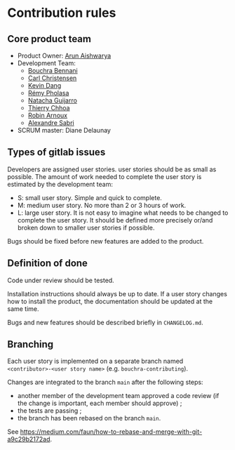 # Contribution rules

## Core product team

* Product Owner: [Arun Aishwarya](https://gaufre.informatique.univ-paris-diderot.fr/poca-a)
* Development Team:
  * [Bouchra Bennani](https://gaufre.informatique.univ-paris-diderot.fr/poca-b)
  * [Carl Christensen](https://gaufre.informatique.univ-paris-diderot.fr/poca-c)
  * [Kevin Dang](https://gaufre.informatique.univ-paris-diderot.fr/dang)
  * [Rémy Pholasa](https://gaufre.informatique.univ-paris-diderot.fr/pholasa)
  * [Natacha Guijarro](https://gaufre.informatique.univ-paris-diderot.fr/guijarro)
  * [Thierry Chhoa](https://gaufre.informatique.univ-paris-diderot.fr/chhoa)
  * [Robin Arnoux](https://gaufre.informatique.univ-paris-diderot.fr/arnoux)
  * [Alexandre Sabri](https://gaufre.informatique.univ-paris-diderot.fr/asabri)
* SCRUM master: Diane Delaunay

## Types of gitlab issues

Developers are assigned user stories. user stories should be as small as possible. The amount of work needed to complete the user story is estimated by the development team:

* S: small user story. Simple and quick to complete.
* M: medium user story. No more than 2 or 3 hours of work.
* L: large user story. It is not easy to imagine what needs to be changed to complete the user story. It should be defined more precisely or/and broken down to smaller user stories if possible.

Bugs should be fixed before new features are added to the product.

## Definition of done

Code under review should be tested.

Installation instructions should always be up to date. If a user story changes how to install the product, the documentation should be updated at the same time.

Bugs and new features should be described briefly in `CHANGELOG.md`.

## Branching

Each user story is implemented on a separate branch named `<contributor>-<user story name>` (e.g. `bouchra-contributing`).

Changes are integrated to the branch `main` after the following steps:

* another member of the development team approved a code review (if the change is important, each member should approve) ;
* the tests are passing ;
* the branch has been rebased on the branch `main`.

See https://medium.com/faun/how-to-rebase-and-merge-with-git-a9c29b2172ad.
